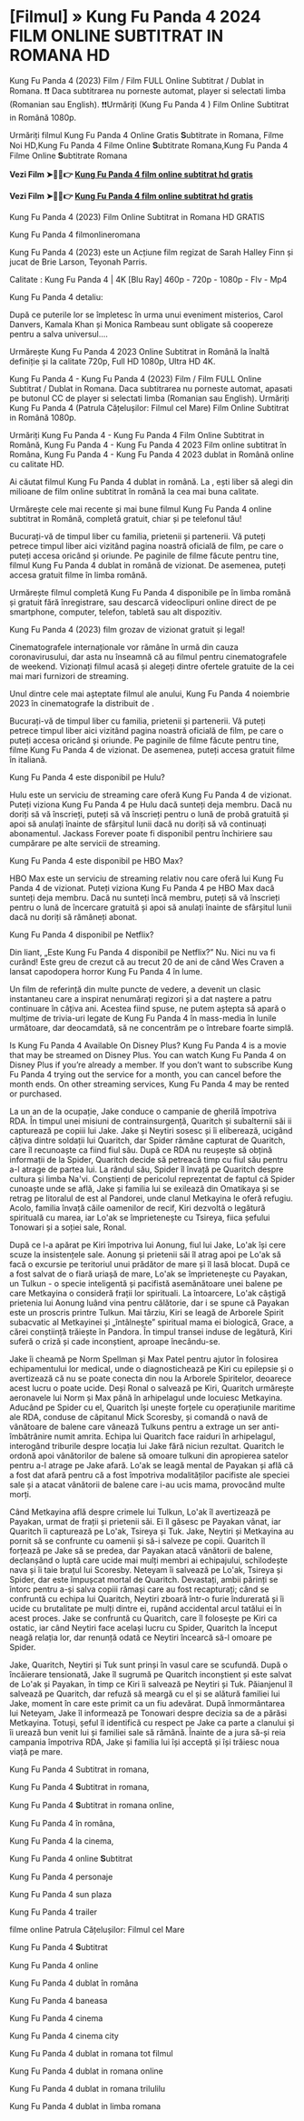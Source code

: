 # [Filmul] » Kung Fu Panda 4 2024 FILM ONLINE SUBTITRAT IN ROMANA HD

Kung Fu Panda 4 (2023) Film / Film FULL Online Subtitrat / Dublat in Romana. ❗❗️️ Daca subtitrarea nu porneste automat, player si selectati limba (Romanian sau English). ❗❗️️Urmăriți (Kung Fu Panda 4 ) Film Online Subtitrat in Română 1080p.

Urmăriți filmul Kung Fu Panda 4 Online Gratis 𝐒ubtitrate in Romana, Filme Noi HD,Kung Fu Panda 4 Filme Online 𝐒ubtitrate Romana,Kung Fu Panda 4 Filme Online 𝐒ubtitrate Romana

**Vezi Film ➤🔴✅👉 [Kung Fu Panda 4 film online subtitrat hd gratis](https://box-locker.org/ro/1011985/kung-fu-panda-4.html)**

**Vezi Film ➤🔴✅👉 [Kung Fu Panda 4 film online subtitrat hd gratis](https://box-locker.org/ro/1011985/kung-fu-panda-4.html)**

Kung Fu Panda 4 (2023) Film Online Subtitrat in Romana HD GRATIS

Kung Fu Panda 4 filmonlineromana

Kung Fu Panda 4 (2023) este un Acțiune film regizat de Sarah Halley Finn și jucat de Brie Larson, Teyonah Parris.

Calitate : Kung Fu Panda 4 | 4K [Blu Ray] 460p - 720p - 1080p - Flv - Mp4

Kung Fu Panda 4 detaliu:

După ce puterile lor se împletesc în urma unui eveniment misterios, Carol Danvers, Kamala Khan și Monica Rambeau sunt obligate să coopereze pentru a salva universul....

Urmărește Kung Fu Panda 4 2023 Online Subtitrat in Română la înaltă definiție și la calitate 720p, Full HD 1080p, Ultra HD 4K.

Kung Fu Panda 4 - Kung Fu Panda 4 (2023) Film / Film FULL Online Subtitrat / Dublat in Romana. Daca subtitrarea nu porneste automat, apasati pe butonul CC de player si selectati limba (Romanian sau English). Urmăriți Kung Fu Panda 4 (Patrula Cățelușilor: Filmul cel Mare) Film Online Subtitrat in Română 1080p.

Urmăriți Kung Fu Panda 4 - Kung Fu Panda 4 Film Online Subtitrat in Română, Kung Fu Panda 4 - Kung Fu Panda 4 2023 Film online subtitrat în Româna, Kung Fu Panda 4 - Kung Fu Panda 4 2023 dublat in Română online cu calitate HD.

Ai căutat filmul Kung Fu Panda 4 dublat in română. La , ești liber să alegi din milioane de film online subtitrat în română la cea mai buna calitate.

Urmărește cele mai recente și mai bune filmul Kung Fu Panda 4 online subtitrat in Română, completă gratuit, chiar și pe telefonul tău!

Bucurați-vă de timpul liber cu familia, prietenii și partenerii. Vă puteți petrece timpul liber aici vizitând pagina noastră oficială de film, pe care o puteți accesa oricând și oriunde. Pe paginile de filme făcute pentru tine, filmul Kung Fu Panda 4 dublat in română de vizionat. De asemenea, puteți accesa gratuit filme în limba română.

Urmărește filmul completă Kung Fu Panda 4 disponibile pe în limba română și gratuit fără înregistrare, sau descarcă videoclipuri online direct de pe smartphone, computer, telefon, tabletă sau alt dispozitiv.

Kung Fu Panda 4 (2023) film grozav de vizionat gratuit și legal!

Cinematografele internaționale vor rămâne în urmă din cauza coronavirusului, dar asta nu înseamnă că au filmul pentru cinematografele de weekend. Vizionați filmul acasă și alegeți dintre ofertele gratuite de la cei mai mari furnizori de streaming.

Unul dintre cele mai așteptate filmul ale anului, Kung Fu Panda 4 noiembrie 2023 în cinematografe la distribuit de .

Bucurați-vă de timpul liber cu familia, prietenii și partenerii. Vă puteți petrece timpul liber aici vizitând pagina noastră oficială de film, pe care o puteți accesa oricând și oriunde. Pe paginile de filme făcute pentru tine, filme Kung Fu Panda 4 de vizionat. De asemenea, puteți accesa gratuit filme în italiană.

Kung Fu Panda 4 este disponibil pe Hulu?

Hulu este un serviciu de streaming care oferă Kung Fu Panda 4 de vizionat. Puteți viziona Kung Fu Panda 4 pe Hulu dacă sunteți deja membru. Dacă nu doriți să vă înscrieți, puteți să vă înscrieți pentru o lună de probă gratuită și apoi să anulați înainte de sfârșitul lunii dacă nu doriți să vă continuați abonamentul. Jackass Forever poate fi disponibil pentru închiriere sau cumpărare pe alte servicii de streaming.

Kung Fu Panda 4 este disponibil pe HBO Max?

HBO Max este un serviciu de streaming relativ nou care oferă lui Kung Fu Panda 4 de vizionat. Puteți viziona Kung Fu Panda 4 pe HBO Max dacă sunteți deja membru. Dacă nu sunteți încă membru, puteți să vă înscrieți pentru o lună de încercare gratuită și apoi să anulați înainte de sfârșitul lunii dacă nu doriți să rămâneți abonat.

Kung Fu Panda 4 disponibil pe Netflix?

Din liant, „Este Kung Fu Panda 4 disponibil pe Netflix?” Nu. Nici nu va fi curând! Este greu de crezut că au trecut 20 de ani de când Wes Craven a lansat capodopera horror Kung Fu Panda 4 în lume.

Un film de referință din multe puncte de vedere, a devenit un clasic instantaneu care a inspirat nenumărați regizori și a dat naștere a patru continuare în câțiva ani. Acestea fiind spuse, ne putem aștepta să apară o mulțime de trivia-uri legate de Kung Fu Panda 4 în mass-media în lunile următoare, dar deocamdată, să ne concentrăm pe o întrebare foarte simplă.

Is Kung Fu Panda 4 Available On Disney Plus? Kung Fu Panda 4 is a movie that may be streamed on Disney Plus. You can watch Kung Fu Panda 4 on Disney Plus if you’re already a member. If you don’t want to subscribe Kung Fu Panda 4 trying out the service for a month, you can cancel before the month ends. On other streaming services, Kung Fu Panda 4 may be rented or purchased.

La un an de la ocupație, Jake conduce o campanie de gherilă împotriva RDA. În timpul unei misiuni de contrainsurgență, Quaritch și subalternii săi ii capturează pe copiii lui Jake. Jake și Neytiri sosesc și îi eliberează, ucigând câțiva dintre soldații lui Quaritch, dar Spider rămâne capturat de Quaritch, care îl recunoaște ca fiind fiul său. După ce RDA nu reușește să obțină informații de la Spider, Quaritch decide să petreacă timp cu fiul său pentru a-l atrage de partea lui. La rândul său, Spider îl învață pe Quaritch despre cultura și limba Na'vi. Conștienți de pericolul reprezentat de faptul că Spider cunoaște unde se află, Jake și familia lui se exilează din Omatikaya și se retrag pe litoralul de est al Pandorei, unde clanul Metkayina le oferă refugiu. Acolo, familia învață căile oamenilor de recif, Kiri dezvoltă o legătură spirituală cu marea, iar Lo'ak se împrietenește cu Tsireya, fiica șefului Tonowari și a soției sale, Ronal.

După ce l-a apărat pe Kiri împotriva lui Aonung, fiul lui Jake, Lo'ak își cere scuze la insistențele sale. Aonung și prietenii săi îl atrag apoi pe Lo'ak să facă o excursie pe teritoriul unui prădător de mare și îl lasă blocat. După ce a fost salvat de o fiară uriașă de mare, Lo'ak se împrietenește cu Payakan, un Tulkun - o specie inteligentă și pacifistă asemănătoare unei balene pe care Metkayina o consideră frații lor spirituali. La întoarcere, Lo'ak câștigă prietenia lui Aonung luând vina pentru călătorie, dar i se spune că Payakan este un proscris printre Tulkun. Mai târziu, Kiri se leagă de Arborele Spirit subacvatic al Metkayinei și „întâlnește” spiritual mama ei biologică, Grace, a cărei conștiință trăiește în Pandora. În timpul transei induse de legătură, Kiri suferă o criză și cade inconștient, aproape înecându-se.

Jake îi cheamă pe Norm Spellman și Max Patel pentru ajutor în folosirea echipamentului lor medical, unde o diagnostichează pe Kiri cu epilepsie și o avertizează că nu se poate conecta din nou la Arborele Spiritelor, deoarece acest lucru o poate ucide. Deși Ronal o salvează pe Kiri, Quaritch urmărește aeronavele lui Norm și Max până în arhipelagul unde locuiesc Metkayina. Aducând pe Spider cu el, Quaritch își unește forțele cu operațiunile maritime ale RDA, conduse de căpitanul Mick Scoresby, și comandă o navă de vânătoare de balene care vânează Tulkuns pentru a extrage un ser anti-îmbătrânire numit amrita. Echipa lui Quaritch face raiduri în arhipelagul, interogând triburile despre locația lui Jake fără niciun rezultat. Quaritch le ordonă apoi vânătorilor de balene să omoare tulkuni din apropierea satelor pentru a-l atrage pe Jake afară. Lo'ak se leagă mental de Payakan și află că a fost dat afară pentru că a fost împotriva modalităților pacifiste ale speciei sale și a atacat vânătorii de balene care i-au ucis mama, provocând multe morți.

Când Metkayina află despre crimele lui Tulkun, Lo'ak îl avertizează pe Payakan, urmat de frații și prietenii săi. Ei îl găsesc pe Payakan vânat, iar Quaritch îi capturează pe Lo'ak, Tsireya și Tuk. Jake, Neytiri și Metkayina au pornit să se confrunte cu oamenii și să-i salveze pe copii. Quaritch îl forțează pe Jake să se predea, dar Payakan atacă vânătorii de balene, declanșând o luptă care ucide mai mulți membri ai echipajului, schilodește nava și îi taie brațul lui Scoresby. Neteyam îi salvează pe Lo'ak, Tsireya și Spider, dar este împușcat mortal de Quaritch. Devastați, ambii părinți se întorc pentru a-și salva copiii rămași care au fost recapturați; când se confruntă cu echipa lui Quaritch, Neytiri zboară într-o furie îndurerată și îi ucide cu brutalitate pe mulți dintre ei, rupând accidental arcul tatălui ei în acest proces. Jake se confruntă cu Quaritch, care îl folosește pe Kiri ca ostatic, iar când Neytiri face același lucru cu Spider, Quaritch la început neagă relația lor, dar renunță odată ce Neytiri încearcă să-l omoare pe Spider.

Jake, Quaritch, Neytiri și Tuk sunt prinși în vasul care se scufundă. După o încăierare tensionată, Jake îl sugrumă pe Quaritch inconștient și este salvat de Lo'ak și Payakan, în timp ce Kiri îi salvează pe Neytiri și Tuk. Păianjenul îl salvează pe Quaritch, dar refuză să meargă cu el și se alătură familiei lui Jake, moment în care este primit ca un fiu adevărat. După înmormântarea lui Neteyam, Jake îl informează pe Tonowari despre decizia sa de a părăsi Metkayina. Totuși, șeful îl identifică cu respect pe Jake ca parte a clanului și îi urează bun venit lui și familiei sale să rămână. Înainte de a jura să-și reia campania împotriva RDA, Jake și familia lui își acceptă și își trăiesc noua viață pe mare.

Kung Fu Panda 4 Subtitrat in romana,

Kung Fu Panda 4 𝐒ubtitrat in romana,

Kung Fu Panda 4 𝐒ubtitrat in romana online,

Kung Fu Panda 4 în româna,

Kung Fu Panda 4 la cinema,

Kung Fu Panda 4 online 𝐒ubtitrat

Kung Fu Panda 4 personaje

Kung Fu Panda 4 sun plaza

Kung Fu Panda 4 trailer

filme online Patrula Cățelușilor: Filmul cel Mare

Kung Fu Panda 4 𝐒ubtitrat

Kung Fu Panda 4 online

Kung Fu Panda 4 dublat în româna

Kung Fu Panda 4 baneasa

Kung Fu Panda 4 cinema

Kung Fu Panda 4 cinema city

Kung Fu Panda 4 dublat in romana tot filmul

Kung Fu Panda 4 dublat in romana online

Kung Fu Panda 4 dublat in romana trilulilu

Kung Fu Panda 4 dublat in limba romana
